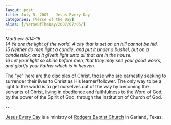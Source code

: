```yaml
---
layout: post
title: July 5, 2007 - Jesus Every Day
categories: [Verse of the Day]
alias: [/VerseOfTheDay/2007/07/05/]
---
```


_Matthew 5:14-16  
14 Ye are the light of the world. A city that is set on an hill
cannot be hid.  
15 Neither do men light a candle, and put it under a bushel, but on a
candlestick; and it giveth light unto all that are in the house.  
16 Let your light so shine before men, that they may see your good
works, and glorify your Father which is in heaven._

The "ye" here are the disciples of Christ, those who are earnestly
seeking to surrender their lives to Christ as His learner/follower.
The only way to be a light to the world is to get ourselves out of
the way by becoming the servants of Christ, living in obedience and
faithfulness to the Word of God, by the power of the Spirit of God,
through the institution of Church of God.

 --

<a href=http://jesuseveryday.net>Jesus Every Day</a> is a ministry of <a href=http://rodgersbaptist.net>Rodgers Baptist Church</a> in Garland, Texas.
